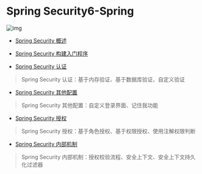 # Spring Security6-Spring

![img](https://cdn.jsdelivr.net/gh/letengzz/tc2@main/img/Java/202309201637507.jpeg)

- [Spring Security 概述](../Introduce/README.md)

- [Spring Security 构建入门程序](BasicProgram/README.md)

- [Spring Security 认证](Advanced/Authentication/README.md)

> Spring Security 认证：基于内存验证、基于数据库验证、自定义验证

- [Spring Security 其他配置](Advanced/Other/README.md)

> Spring Security 其他配置：自定义登录界面、记住我功能

- [Spring Security 授权](Advanced/Authorization/README.md)

> Spring Security 授权：基于角色授权、基于权限授权、使用注解权限判断

- [Spring Security 内部机制](Advanced/Principle/README.md)

> Spring Security 内部机制：授权校验流程、安全上下文、安全上下文持久化过滤器

